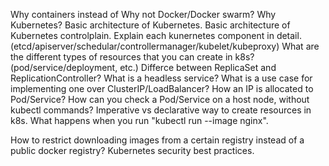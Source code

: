 Why containers instead of 
Why not Docker/Docker swarm?
Why Kubernetes?
Basic architecture of Kubernetes.
Basic architecture of Kubernetes controlplain.
Explain each kunernetes component in detail. (etcd/apiserver/schedular/controllermanager/kubelet/kubeproxy)
What are the different types of resources that you can create in k8s? (pod/service/deployment, etc.)
Differce between ReplicaSet and  ReplicationController?
What is a headless service? What is a use case for implementing one over ClusterIP/LoadBalancer?
How an IP is allocated to Pod/Service?
How can you check a Pod/Service on a host node, without kubectl commands?
Imperative vs declarative way to create resources in k8s.
What happens when you run "kubectl run <podname> --image nginx".


How to restrict downloading images from a certain registry instead of a public docker registry?
Kubernetes security best practices.


